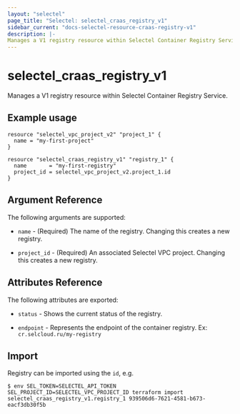 ```yaml
---
layout: "selectel"
page_title: "Selectel: selectel_craas_registry_v1"
sidebar_current: "docs-selectel-resource-craas-registry-v1"
description: |-
Manages a V1 registry resource within Selectel Container Registry Service.
---
```


# selectel\_craas\_registry\_v1

Manages a V1 registry resource within Selectel Container Registry Service.

## Example usage

```hcl
resource "selectel_vpc_project_v2" "project_1" {
  name = "my-first-project"
}

resource "selectel_craas_registry_v1" "registry_1" {
  name       = "my-first-registry"
  project_id = selectel_vpc_project_v2.project_1.id
}
```

## Argument Reference

The following arguments are supported:

* `name` - (Required) The name of the registry.
  Changing this creates a new registry.

* `project_id` - (Required) An associated Selectel VPC project.
  Changing this creates a new registry.

## Attributes Reference

The following attributes are exported:

* `status` - Shows the current status of the registry.

* `endpoint` - Represents the endpoint of the container registry. Ex: `cr.selcloud.ru/my-registry`

## Import

Registry can be imported using the `id`, e.g.

```shell
$ env SEL_TOKEN=SELECTEL_API_TOKEN SEL_PROJECT_ID=SELECTEL_VPC_PROJECT_ID terraform import selectel_craas_registry_v1.registry_1 939506d6-7621-4581-b673-eacf3db30f5b
```
